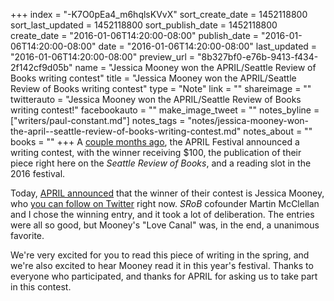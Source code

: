 +++
index = "-K7O0pEa4_m6hqlsKVvX"
sort_create_date = 1452118800
sort_last_updated = 1452118800
sort_publish_date = 1452118800
create_date = "2016-01-06T14:20:00-08:00"
publish_date = "2016-01-06T14:20:00-08:00"
date = "2016-01-06T14:20:00-08:00"
last_updated = "2016-01-06T14:20:00-08:00"
preview_url = "8b327bf0-e76b-9413-f434-2f142cf9d05b"
name = "Jessica Mooney won the APRIL/Seattle Review of Books writing contest"
title = "Jessica Mooney won the APRIL/Seattle Review of Books writing contest"
type = "Note"
link = ""
shareimage = ""
twitterauto = "Jessica Mooney won the APRIL/Seattle Review of Books writing contest!"
facebookauto = ""
make_image_tweet = ""
notes_byline = ["writers/paul-constant.md"]
notes_tags = "notes/jessica-mooney-won-the-april--seattle-review-of-books-writing-contest.md"
notes_about = ""
books = ""
+++
A [couple months ago](http://seattlereviewofbooks.com/notes/2015/11/12/aprils-throwing-a-writing-contest-and-youre-invited/), the APRIL Festival announced a writing contest, with the winner receiving $100, the publication of their piece right here on the *Seattle Review of Books*, and a reading slot in the 2016 festival.

Today, [APRIL announced](https://www.facebook.com/APRILFestival/posts/1203721599657226) that the winner of their contest is Jessica Mooney, who [you can follow on Twitter](https://twitter.com/jessleimoon) right now. *SRoB* cofounder Martin McClellan and I chose the winning entry, and it took a lot of deliberation. The entries were all so good, but Mooney's "Love Canal" was, in the end, a unanimous favorite.

We're very excited for you to read this piece of writing in the spring, and we're also excited to hear Mooney read it in this year's festival. Thanks to everyone who participated, and thanks for APRIL for asking us to take part in this contest.